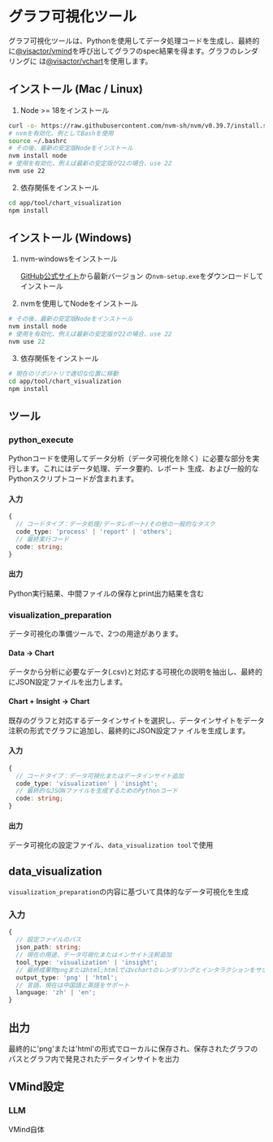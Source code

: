 # グラフ可視化ツール

グラフ可視化ツールは、Pythonを使用してデータ処理コードを生成し、最終的
に[@visactor/vmind](https://github.com/VisActor/VMind)を呼び出してグラフのspec結果を得ます。グラフのレンダリングに
は[@visactor/vchart](https://github.com/VisActor/VChart)を使用します。

## インストール (Mac / Linux)

1. Node >= 18をインストール

```bash
curl -o- https://raw.githubusercontent.com/nvm-sh/nvm/v0.39.7/install.sh | bash
# nvmを有効化、例としてBashを使用
source ~/.bashrc
# その後、最新の安定版Nodeをインストール
nvm install node
# 使用を有効化、例えば最新の安定版が22の場合、use 22
nvm use 22
```

2. 依存関係をインストール

```bash
cd app/tool/chart_visualization
npm install
```

## インストール (Windows)

1. nvm-windowsをインストール

   [GitHub公式サイト](https://github.com/coreybutler/nvm-windows?tab=readme-ov-file#readme)から最新バージョン
   の`nvm-setup.exe`をダウンロードしてインストール

2. nvmを使用してNodeをインストール

```powershell
# その後、最新の安定版Nodeをインストール
nvm install node
# 使用を有効化、例えば最新の安定版が22の場合、use 22
nvm use 22
```

3. 依存関係をインストール

```bash
# 現在のリポジトリで適切な位置に移動
cd app/tool/chart_visualization
npm install
```

## ツール

### python_execute

Pythonコードを使用してデータ分析（データ可視化を除く）に必要な部分を実行します。これにはデータ処理、データ要約、レポート
生成、および一般的なPythonスクリプトコードが含まれます。

#### 入力

```typescript
{
  // コードタイプ：データ処理/データレポート/その他の一般的なタスク
  code_type: 'process' | 'report' | 'others';
  // 最終実行コード
  code: string;
}
```

#### 出力

Python実行結果、中間ファイルの保存とprint出力結果を含む

### visualization_preparation

データ可視化の準備ツールで、2つの用途があります。

#### Data -> Chart

データから分析に必要なデータ(.csv)と対応する可視化の説明を抽出し、最終的にJSON設定ファイルを出力します。

#### Chart + Insight -> Chart

既存のグラフと対応するデータインサイトを選択し、データインサイトをデータ注釈の形式でグラフに追加し、最終的にJSON設定ファ
イルを生成します。

#### 入力

```typescript
{
  // コードタイプ：データ可視化またはデータインサイト追加
  code_type: 'visualization' | 'insight';
  // 最終的なJSONファイルを生成するためのPythonコード
  code: string;
}
```

#### 出力

データ可視化の設定ファイル、`data_visualization tool`で使用

## data_visualization

`visualization_preparation`の内容に基づいて具体的なデータ可視化を生成

### 入力

```typescript
{
  // 設定ファイルのパス
  json_path: string;
  // 現在の用途、データ可視化またはインサイト注釈追加
  tool_type: 'visualization' | 'insight';
  // 最終成果物pngまたはhtml;htmlではvchartのレンダリングとインタラクションをサポート
  output_type: 'png' | 'html';
  // 言語、現在は中国語と英語をサポート
  language: 'zh' | 'en';
}
```

## 出力

最終的に'png'または'html'の形式でローカルに保存され、保存されたグラフのパスとグラフ内で発見されたデータインサイトを出力

## VMind設定

### LLM

VMind自体
